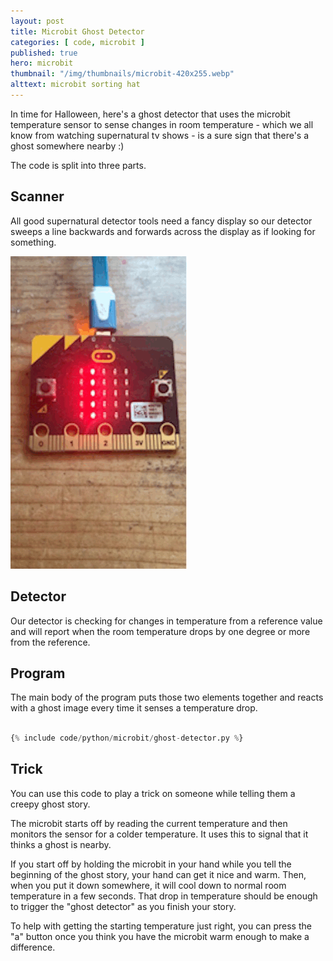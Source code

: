 ```yaml
---
layout: post
title: Microbit Ghost Detector
categories: [ code, microbit ]
published: true
hero: microbit
thumbnail: "/img/thumbnails/microbit-420x255.webp"
alttext: microbit sorting hat
---
```


In time for Halloween, here's a ghost detector that uses the microbit temperature sensor to sense 
changes in room temperature - which we all know from watching supernatural tv shows - is a sure sign that 
there's a ghost somewhere nearby :)

The code is split into three parts. 

## Scanner

All good supernatural detector tools need a fancy display so our detector sweeps a line backwards and forwards 
across the display as if looking for something.

![microbit sweep display](/img/posts/ghost-detector/sweep-detector.gif)

## Detector

Our detector is checking for changes in temperature from a reference value and will report when the room temperature 
drops by one degree or more from the reference.

## Program

The main body of the program puts those two elements together and reacts with a ghost image every time it senses
a temperature drop.


```python

{% include code/python/microbit/ghost-detector.py %}

```

## Trick

You can use this code to play a trick on someone while telling them a creepy ghost story. 

The microbit starts off by reading the current temperature and then monitors the sensor 
for a colder temperature. It uses this to signal that it thinks a ghost is nearby. 

If you start off by holding the microbit in your hand while you tell the beginning of the ghost story, 
your hand can get it nice and warm. Then, when you put it down somewhere, it will cool down to normal 
room temperature in a few seconds. That drop in temperature should be enough to trigger the "ghost 
detector" as you finish your story.

To help with getting the starting temperature just right, you can press the "a" button once you think you have 
the microbit warm enough to make a difference. 
